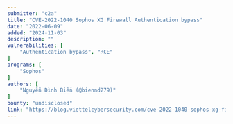 ```yaml
---
submitter: "c2a"
title: "CVE-2022-1040 Sophos XG Firewall Authentication bypass"
date: "2022-06-09"
added: "2024-11-03"
description: ""
vulnerabilities: [
    "Authentication bypass", "RCE"
]
programs: [
    "Sophos"
]
authors: [
    "Nguyễn Đình Biển (@biennd279)"
]
bounty: "undisclosed"
link: "https://blog.viettelcybersecurity.com/cve-2022-1040-sophos-xg-firewall-authentication-bypass/"
---
```





